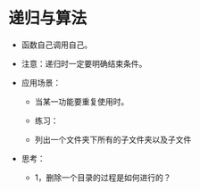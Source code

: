 # 递归与算法

* 函数自己调用自己。

* 注意：递归时一定要明确结束条件。

* 应用场景：
	* 当某一功能要重复使用时。

	* 练习：
	* 列出一个文件夹下所有的子文件夹以及子文件

* 思考：
	* 1，删除一个目录的过程是如何进行的？